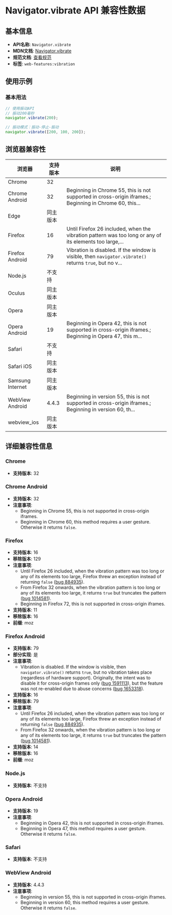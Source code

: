 # Navigator.vibrate API 兼容性数据

## 基本信息

- **API名称**: `Navigator.vibrate`
- **MDN文档**: [Navigator.vibrate](https://developer.mozilla.org/docs/Web/API/Navigator/vibrate)
- **规范文档**: [查看规范](https://w3c.github.io/vibration/#dom-navigator-vibrate)
- **标签**: `web-features:vibration`

## 使用示例

### 基本用法

```javascript
// 使用振动API
// 振动200毫秒
navigator.vibrate(200);

// 振动模式：振动-停止-振动
navigator.vibrate([200, 100, 200]);
```

## 浏览器兼容性

| 浏览器 | 支持版本 | 说明 |
|--------|----------|------|
| Chrome | 32 |  |
| Chrome Android | 32 | Beginning in Chrome 55, this is not supported in cross-origin iframes.; Beginning in Chrome 60, this... |
| Edge | 同主版本 |  |
| Firefox | 16 | Until Firefox 26 included, when the vibration pattern was too long or any of its elements too large,... |
| Firefox Android | 79 | Vibration is disabled. If the window is visible, then `navigator.vibrate()` returns `true`, but no v... |
| Node.js | 不支持 |  |
| Oculus | 同主版本 |  |
| Opera | 同主版本 |  |
| Opera Android | 19 | Beginning in Opera 42, this is not supported in cross-origin iframes.; Beginning in Opera 47, this m... |
| Safari | 不支持 |  |
| Safari iOS | 同主版本 |  |
| Samsung Internet | 同主版本 |  |
| WebView Android | 4.4.3 | Beginning in version 55, this is not supported in cross-origin iframes.; Beginning in version 60, th... |
| webview_ios | 同主版本 |  |

## 详细兼容性信息

### Chrome

- **支持版本**: 32

### Chrome Android

- **支持版本**: 32
- **注意事项**:
  - Beginning in Chrome 55, this is not supported in cross-origin iframes.
  - Beginning in Chrome 60, this method requires a user gesture. Otherwise it returns `false`.

### Firefox

- **支持版本**: 16
- **移除版本**: 129
- **注意事项**:
  - Until Firefox 26 included, when the vibration pattern was too long or any of its elements too large, Firefox threw an exception instead of returning `false` ([bug 884935](https://bugzil.la/884935)).
  - From Firefox 32 onwards, when the vibration pattern is too long or any of its elements too large, it returns `true` but truncates the pattern ([bug 1014581](https://bugzil.la/1014581)).
  - Beginning in Firefox 72, this is not supported in cross-origin iframes.
- **支持版本**: 11
- **移除版本**: 16
- **前缀**: moz

### Firefox Android

- **支持版本**: 79
- **部分实现**: 是
- **注意事项**:
  - Vibration is disabled. If the window is visible, then `navigator.vibrate()` returns `true`, but no vibration takes place (regardless of hardware support). Originally, the intent was to disable it for cross-origin frames only ([bug 1591113](https://bugzil.la/1591113)), but the feature was not re-enabled due to abuse concerns ([bug 1653318](https://bugzil.la/1653318)).
- **支持版本**: 16
- **移除版本**: 79
- **注意事项**:
  - Until Firefox 26 included, when the vibration pattern was too long or any of its elements too large, Firefox threw an exception instead of returning `false` ([bug 884935](https://bugzil.la/884935)).
  - From Firefox 32 onwards, when the vibration pattern is too long or any of its elements too large, it returns `true` but truncates the pattern ([bug 1014581](https://bugzil.la/1014581)).
- **支持版本**: 14
- **移除版本**: 16
- **前缀**: moz

### Node.js

- **支持版本**: 不支持

### Opera Android

- **支持版本**: 19
- **注意事项**:
  - Beginning in Opera 42, this is not supported in cross-origin iframes.
  - Beginning in Opera 47, this method requires a user gesture. Otherwise it returns `false`.

### Safari

- **支持版本**: 不支持

### WebView Android

- **支持版本**: 4.4.3
- **注意事项**:
  - Beginning in version 55, this is not supported in cross-origin iframes.
  - Beginning in version 60, this method requires a user gesture. Otherwise it returns `false`.

